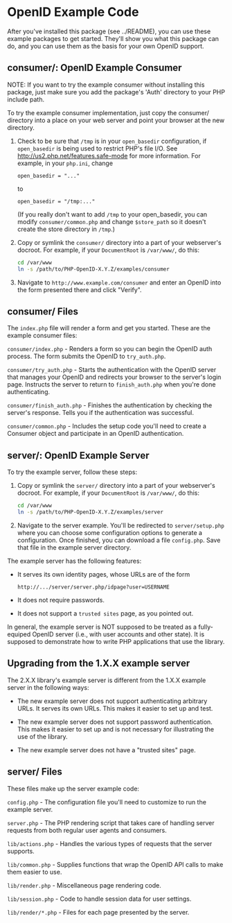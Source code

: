 OpenID Example Code
===================

After you've installed this package (see ../README), you can use these
example packages to get started.  They'll show you what this package
can do, and you can use them as the basis for your own OpenID support.

consumer/: OpenID Example Consumer
----------------------------------

NOTE: If you want to try the example consumer without installing this
package, just make sure you add the package's 'Auth' directory to your
PHP include path.

To try the example consumer implementation, just copy the consumer/
directory into a place on your web server and point your browser at
the new directory.

1. Check to be sure that `/tmp` is in your `open_basedir` configuration,
   if `open_basedir` is being used to restrict PHP's file I/O.  See
   http://us2.php.net/features.safe-mode for more information.  For
   example, in your `php.ini`, change

   `open_basedir = "..."`

   to

   `open_basedir = "/tmp:..."`

   (If you really don't want to add `/tmp` to your open_basedir, you can
   modify `consumer/common.php` and change `$store_path` so it doesn't
   create the store directory in `/tmp`.)

2. Copy or symlink the `consumer/` directory into a part of your
   webserver's docroot.  For example, if your `DocumentRoot` is
   `/var/www/`, do this:

   ```sh
   cd /var/www
   ln -s /path/to/PHP-OpenID-X.Y.Z/examples/consumer
   ```

3. Navigate to `http://www.example.com/consumer` and enter an OpenID
   into the form presented there and click "Verify".

consumer/ Files
---------------

The `index.php` file will render a form and get you started.  These
are the example consumer files:

  `consumer/index.php` - Renders a form so you can begin the OpenID auth
process.  The form submits the OpenID to `try_auth.php`.

  `consumer/try_auth.php` - Starts the authentication with the OpenID
server that manages your OpenID and redirects your browser to the
server's login page.  Instructs the server to return to
`finish_auth.php` when you're done authenticating.

  `consumer/finish_auth.php` - Finishes the authentication by checking
the server's response.  Tells you if the authentication was
successful.

  `consumer/common.php` - Includes the setup code you'll need to create
a Consumer object and participate in an OpenID authentication.

server/: OpenID Example Server
------------------------------

To try the example server, follow these steps:

1. Copy or symlink the `server/` directory into a part of your
   webserver's docroot.  For example, if your `DocumentRoot` is
   `/var/www/`, do this:

   ```sh
   cd /var/www
   ln -s /path/to/PHP-OpenID-X.Y.Z/examples/server
   ```

2. Navigate to the server example.  You'll be redirected to
   `server/setup.php` where you can choose some configuration options to
   generate a configuration.  Once finished, you can download a file
   `config.php`.  Save that file in the example server directory.

The example server has the following features:

 - It serves its own identity pages, whose URLs are of the form

   `http://.../server/server.php/idpage?user=USERNAME`

 - It does not require passwords.

 - It does not support a `trusted sites` page, as you pointed out.

In general, the example server is NOT supposed to be treated as a
fully-equiped OpenID server (i.e., with user accounts and other
state).  It is supposed to demonstrate how to write PHP applications
that use the library.

Upgrading from the 1.X.X example server
---------------------------------------

The 2.X.X library's example server is different from the 1.X.X example
server in the following ways:

 - The new example server does not support authenticating arbitrary
   URLs.  It serves its own URLs.  This makes it easier to set up and
   test.

 - The new example server does not support password authentication.
   This makes it easier to set up and is not necessary for
   illustrating the use of the library.

 - The new example server does not have a "trusted sites" page.

server/ Files
-------------

These files make up the server example code:

  `config.php` - The configuration file you'll need to customize to run
the example server.

  `server.php` - The PHP rendering script that takes care of handling
server requests from both regular user agents and consumers.

  `lib/actions.php` - Handles the various types of requests that the
server supports.

  `lib/common.php` - Supplies functions that wrap the OpenID API calls
to make them easier to use.

  `lib/render.php` - Miscellaneous page rendering code.

  `lib/session.php` - Code to handle session data for user settings.

  `lib/render/*.php` - Files for each page presented by the server.
